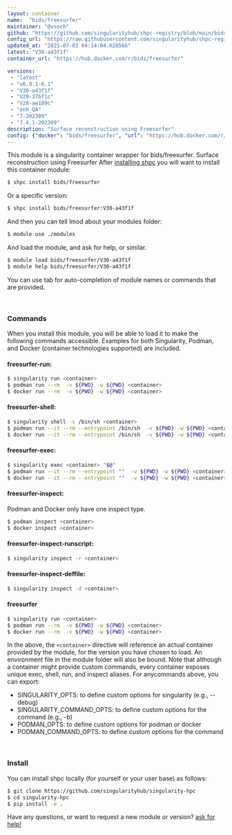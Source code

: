 ```yaml
---
layout: container
name:  "bids/freesurfer"
maintainer: "@vsoch"
github: "https://github.com/singularityhub/shpc-registry/blob/main/bids/freesurfer/container.yaml"
config_url: "https://raw.githubusercontent.com/singularityhub/shpc-registry/main/bids/freesurfer/container.yaml"
updated_at: "2025-07-03 04:14:04.028566"
latest: "V30-a43f1f"
container_url: "https://hub.docker.com/r/bids/freesurfer"

versions:
 - "latest"
 - "v6.0.1-6.1"
 - "V30-a43f1f"
 - "V29-37bf1c"
 - "V28-ae189c"
 - "enh_QA"
 - "7-202309"
 - "7.4.1-202309"
description: "Surface reconstruction using Freesurfer"
config: {"docker": "bids/freesurfer", "url": "https://hub.docker.com/r/bids/freesurfer", "maintainer": "@vsoch", "description": "Surface reconstruction using Freesurfer", "latest": {"V30-a43f1f": "sha256:cb7aee6c7634d7e57530b6b72230009759fe2c020c573aad87e71a523ba075f3"}, "tags": {"latest": "sha256:3a06160de8a1fbaed9b31993b5dee1e7f590f95626754d9a4db493113112ed3e", "v6.0.1-6.1": "sha256:02237eda4a22bb5fd66a50a66d21b13e0f378840fa61a937dab8794ee527cd48", "V30-a43f1f": "sha256:cb7aee6c7634d7e57530b6b72230009759fe2c020c573aad87e71a523ba075f3", "V29-37bf1c": "sha256:513303323f955365d05b5b5d3223a37102c6eb064cc46d2a658db8de33db06c9", "V28-ae189c": "sha256:ebdd94e63210301f277c00ad0e3464f1b1baa5703f5dad19f094f299e74f86c0", "enh_QA": "sha256:b9fe8cf6d6cc2912f1671ab009d8d8805eb22f8b260f598069822807507f02fd", "7-202309": "sha256:720b4365f2bc4c4b787d6a80606a2dc06e5ef88f44f55c06131e829845f3b433", "7.4.1-202309": "sha256:720b4365f2bc4c4b787d6a80606a2dc06e5ef88f44f55c06131e829845f3b433"}, "filter": ["v*"]}
---
```


This module is a singularity container wrapper for bids/freesurfer.
Surface reconstruction using Freesurfer
After [installing shpc](#install) you will want to install this container module:


```bash
$ shpc install bids/freesurfer
```

Or a specific version:

```bash
$ shpc install bids/freesurfer:V30-a43f1f
```

And then you can tell lmod about your modules folder:

```bash
$ module use ./modules
```

And load the module, and ask for help, or similar.

```bash
$ module load bids/freesurfer/V30-a43f1f
$ module help bids/freesurfer/V30-a43f1f
```

You can use tab for auto-completion of module names or commands that are provided.

<br>

### Commands

When you install this module, you will be able to load it to make the following commands accessible.
Examples for both Singularity, Podman, and Docker (container technologies supported) are included.

#### freesurfer-run:

```bash
$ singularity run <container>
$ podman run --rm  -v ${PWD} -w ${PWD} <container>
$ docker run --rm  -v ${PWD} -w ${PWD} <container>
```

#### freesurfer-shell:

```bash
$ singularity shell -s /bin/sh <container>
$ podman run --it --rm --entrypoint /bin/sh  -v ${PWD} -w ${PWD} <container>
$ docker run --it --rm --entrypoint /bin/sh  -v ${PWD} -w ${PWD} <container>
```

#### freesurfer-exec:

```bash
$ singularity exec <container> "$@"
$ podman run --it --rm --entrypoint ""  -v ${PWD} -w ${PWD} <container> "$@"
$ docker run --it --rm --entrypoint ""  -v ${PWD} -w ${PWD} <container> "$@"
```

#### freesurfer-inspect:

Podman and Docker only have one inspect type.

```bash
$ podman inspect <container>
$ docker inspect <container>
```

#### freesurfer-inspect-runscript:

```bash
$ singularity inspect -r <container>
```

#### freesurfer-inspect-deffile:

```bash
$ singularity inspect -d <container>
```



#### freesurfer

```bash
$ singularity run <container>
$ podman run --rm  -v ${PWD} -w ${PWD} <container>
$ docker run --rm  -v ${PWD} -w ${PWD} <container>
```


In the above, the `<container>` directive will reference an actual container provided
by the module, for the version you have chosen to load. An environment file in the
module folder will also be bound. Note that although a container
might provide custom commands, every container exposes unique exec, shell, run, and
inspect aliases. For anycommands above, you can export:

 - SINGULARITY_OPTS: to define custom options for singularity (e.g., --debug)
 - SINGULARITY_COMMAND_OPTS: to define custom options for the command (e.g., -b)
 - PODMAN_OPTS: to define custom options for podman or docker
 - PODMAN_COMMAND_OPTS: to define custom options for the command

<br>

### Install

You can install shpc locally (for yourself or your user base) as follows:

```bash
$ git clone https://github.com/singularityhub/singularity-hpc
$ cd singularity-hpc
$ pip install -e .
```

Have any questions, or want to request a new module or version? [ask for help!](https://github.com/singularityhub/singularity-hpc/issues)